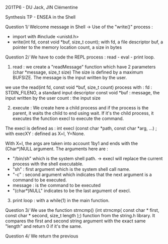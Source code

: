 2G1TP6 - DU Jack, JIN Clémentine

Synthesis TP - ENSEA in the Shell

Question 1/
Welcome message in Shell
-> Use of the "write()" process :
- import with #include <unistd.h>
- write(int fd, const void *buf, size_t count);
with fd, a file descriptor
     buf, a pointer to the memory location
     count, a size in bytes
  

Question 2/
We have to code the REPL process : read - eval - print loop.
1. read : we create a "readMessage" function which have 2 parameters (char *message, size_t size)
The size is defined by a maximum BUFSIZE.
The message is the input written by the user.

we use the read(int fd, const void *buf, size_t count) process 
with :  fd : STDIN_FILENO, a standard input descriptor
	const void *buf : message, the input written by the user
	count : the input size  

2. execute : 
We create here a child process and if the process is the parent, it waits the child to end using wait. If it's the child process, it executes the function execl to execute the command.

The execl is defined as :
int execl (const char *path, const char *arg, ...) ; with execXY : defined as X=l, Y=None.

With X=l, the args are taken into account 1by1 and ends with the (Char*)NULL argument.
The arguments here are :
- "/bin/sh" which is the system shell path. -> execl will replace the current process with the shell executable. 
- "sh" : first argument which is the system shell call name.
- "-c" : second argument which indicates that the next argument is a command to be executed.
- message : is the command to be executed
- "(char*)NULL" indicates to be the last argument of execl.

3. print loop : with a while(1) in the main function.


Question 3/
We use the function strncmp() (int strncmp( const char * first, const char * second, size_t length );) function from the string.h library.
It compares the first and second string argument with the exact same "length" and return 0 if it's the same.

Question 4/
We return the previous 
